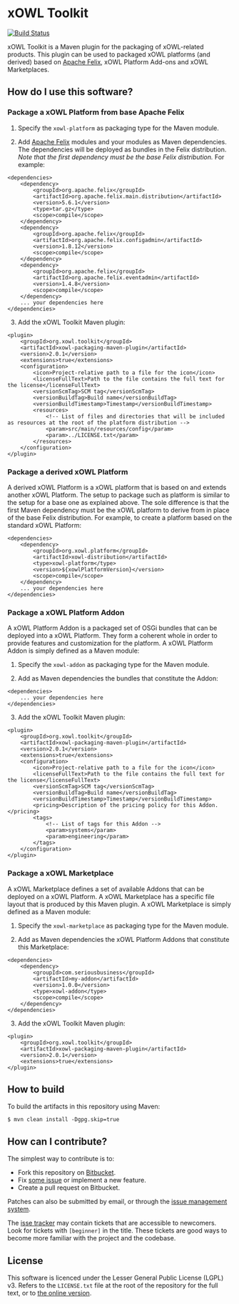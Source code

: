# xOWL Toolkit #

[![Build Status](https://dev.azure.com/cenotelie/cenotelie/_apis/build/status/cenotelie.xowl-toolkit?branchName=master)](https://dev.azure.com/cenotelie/cenotelie/_build/latest?definitionId=3&branchName=master)

xOWL Toolkit is a Maven plugin for the packaging of xOWL-related products.
This plugin can be used to packaged xOWL platforms (and derived) based on [Apache Felix](http://felix.apache.org/), xOWL Platform Add-ons and xOWL Marketplaces.


## How do I use this software? ##

### Package a xOWL Platform from base Apache Felix ###

1. Specify the `xowl-platform` as packaging type for the Maven module.

2. Add [Apache Felix](http://felix.apache.org/) modules and your modules as Maven dependencies.
The dependencies will be deployed as bundles in the Felix distribution.
*Note that the first dependency must be the base Felix distribution.*
For example:

```
<dependencies>
    <dependency>
        <groupId>org.apache.felix</groupId>
        <artifactId>org.apache.felix.main.distribution</artifactId>
        <version>5.6.1</version>
        <type>tar.gz</type>
        <scope>compile</scope>
    </dependency>
    <dependency>
        <groupId>org.apache.felix</groupId>
        <artifactId>org.apache.felix.configadmin</artifactId>
        <version>1.8.12</version>
        <scope>compile</scope>
    </dependency>
    <dependency>
        <groupId>org.apache.felix</groupId>
        <artifactId>org.apache.felix.eventadmin</artifactId>
        <version>1.4.8</version>
        <scope>compile</scope>
    </dependency>
    ... your dependencies here
</dependencies>
```

3. Add the xOWL Toolkit Maven plugin:

```
<plugin>
    <groupId>org.xowl.toolkit</groupId>
    <artifactId>xowl-packaging-maven-plugin</artifactId>
    <version>2.0.1</version>
    <extensions>true</extensions>
    <configuration>
        <icon>Project-relative path to a file for the icon</icon>
        <licenseFullText>Path to the file contains the full text for the license</licenseFullText>
        <versionScmTag>SCM tag</versionScmTag>
        <versionBuildTag>Build name</versionBuildTag>
        <versionBuildTimestamp>Timestamp</versionBuildTimestamp>
        <resources>
            <!-- List of files and directories that will be included as resources at the root of the platform distribution -->
            <param>src/main/resources/config</param>
            <param>../LICENSE.txt</param>
        </resources>
    </configuration>
</plugin>
```

### Package a derived xOWL Platform ###

A derived xOWL Platform is a xOWL platform that is based on and extends another xOWL Platform.
The setup to package such as platform is similar to the setup for a base one as explained above.
The sole difference is that the first Maven dependency must be the xOWL platform to derive from in place of the base Felix distribution.
For example, to create a platform based on the standard xOWL Platform:

```
<dependencies>
    <dependency>
        <groupId>org.xowl.platform</groupId>
        <artifactId>xowl-distribution</artifactId>
        <type>xowl-platform</type>
        <version>${xowlPlatformVersion}</version>
        <scope>compile</scope>
    </dependency>
    ... your dependencies here
</dependencies>
```

### Package a xOWL Platform Addon ###

A xOWL Platform Addon is a packaged set of OSGi bundles that can be deployed into a xOWL Platform.
They form a coherent whole in order to provide features and customization for the platform.
A xOWL Platform Addon is simply defined as a Maven module:

1. Specify the `xowl-addon` as packaging type for the Maven module.

2. Add as Maven dependencies the bundles that constitute the Addon:

```
<dependencies>
    ... your dependencies here
</dependencies>
```

3. Add the xOWL Toolkit Maven plugin:

```
<plugin>
    <groupId>org.xowl.toolkit</groupId>
    <artifactId>xowl-packaging-maven-plugin</artifactId>
    <version>2.0.1</version>
    <extensions>true</extensions>
    <configuration>
        <icon>Project-relative path to a file for the icon</icon>
        <licenseFullText>Path to the file contains the full text for the license</licenseFullText>
        <versionScmTag>SCM tag</versionScmTag>
        <versionBuildTag>Build name</versionBuildTag>
        <versionBuildTimestamp>Timestamp</versionBuildTimestamp>
        <pricing>Description of the pricing policy for this Addon.</pricing>
        <tags>
            <!-- List of tags for this Addon -->
            <param>systems</param>
            <param>engineering</param>
        </tags>
    </configuration>
</plugin>
```

### Package a xOWL Marketplace ###

A xOWL Marketplace defines a set of available Addons that can be deployed on a xOWL Platform.
A xOWL Marketplace has a specific file layout that is produced by this Maven plugin.
A xOWL Marketplace is simply defined as a Maven module:

1. Specify the `xowl-marketplace` as packaging type for the Maven module.

2. Add as Maven dependencies the xOWL Platform Addons that constitute this Marketplace:

```
<dependencies>
    <dependency>
        <groupId>com.seriousbusiness</groupId>
        <artifactId>my-addon</artifactId>
        <version>1.0.0</version>
        <type>xowl-addon</type>
        <scope>compile</scope>
    </dependency>
</dependencies>
```

3. Add the xOWL Toolkit Maven plugin:

```
<plugin>
    <groupId>org.xowl.toolkit</groupId>
    <artifactId>xowl-packaging-maven-plugin</artifactId>
    <version>2.0.1</version>
    <extensions>true</extensions>
</plugin>
```

## How to build ##

To build the artifacts in this repository using Maven:

```
$ mvn clean install -Dgpg.skip=true
```


## How can I contribute? ##

The simplest way to contribute is to:

* Fork this repository on [Bitbucket](https://bitbucket.org/cenotelie/xowl-toolkit).
* Fix [some issue](https://bitbucket.org/cenotelie/xowl-toolkit/issues?status=new&status=open) or implement a new feature.
* Create a pull request on Bitbucket.

Patches can also be submitted by email, or through the [issue management system](https://bitbucket.org/cenotelie/xowl-toolkit/issues).

The [isse tracker](https://bitbucket.org/cenotelie/xowl-toolkit/issues) may contain tickets that are accessible to newcomers. Look for tickets with `[beginner]` in the title. These tickets are good ways to become more familiar with the project and the codebase.


## License ##

This software is licenced under the Lesser General Public License (LGPL) v3.
Refers to the `LICENSE.txt` file at the root of the repository for the full text, or to [the online version](http://www.gnu.org/licenses/lgpl-3.0.html).